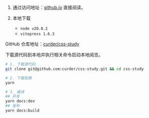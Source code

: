 1. 通过访问地址：[github.io](https://curder.github.io/css-study/) 直接阅读。

2. 本地下载

   - `node v20.8.2`
   - `vitepress 1.6.3`

GitHub 仓库地址：[curder/css-study](https://www.github.com/curder/css-study)

下载源代码到本地并执行相关命令启动本地阅览。

```bash
# 1. 下载源代码
git clone git@github.com:curder/css-study.git && cd css-study

# 2. 下载依赖
yarn

# 3. 编译
## 开发
yarn docs:dev
## 发布
yarn docs:build
```
